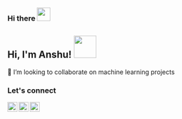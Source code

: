 ### Hi there <img src="https://raw.githubusercontent.com/MartinHeinz/MartinHeinz/master/wave.gif" width="30px">
<h2> Hi, I'm Anshu! <img src="https://media.giphy.com/media/ZFtvuSCT2fGVl34Wpi/giphy.gif" width="50"></h2>


👯 I’m looking to collaborate on machine learning projects

### Let's connect
<a href="https://twitter.com/im_haric">
  <img align="left" alt="Anshu Sinha | Twitter" width="22px" src="https://cdn.jsdelivr.net/npm/simple-icons@v3/icons/twitter.svg" />
</a>
<a href="https://www.linkedin.com/in/harikrishna-c-a1a8571a0/">
  <img align="left" alt="Anshu Sinha" width="22px" src="https://cdn.jsdelivr.net/npm/simple-icons@v3/icons/linkedin.svg" />
</a>
<a href="https://www.instagram.com/im_hari.c/">
  <img align="left" alt="Anshu Sinha" width="22px" src="https://cdn.jsdelivr.net/npm/simple-icons@v3/icons/instagram.svg" />
</a>

<br />
<br />

